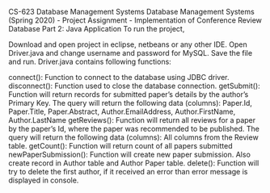 CS-623 Database Management Systems
Database Management Systems (Spring 2020) - Project Assignment - Implementation of Conference Review Database
Part 2: Java Application
To run the project,

Download and open project in eclipse, netbeans or any other IDE.
Open Driver.java and change username and password for MySQL.
Save the file and run.
Driver.java contains following functions:

connect(): Function to connect to the database using JDBC driver.
disconnect(): Function used to close the database connection.
getSubmit(): Function will return records for submitted paper’s details by the author’s Primary Key. The query will return the following data (columns): Paper.Id, Paper.Title, Paper.Abstract, Author.EmailAddress, Author.FirstName, Author.LastName
getReviews(): Function will return all reviews for a paper by the paper’s Id, where the paper was recommended to be published. The query will return the following data (columns): All columns from the Review table.
getCount(): Function will return count of all papers submitted
newPaperSubmission(): Function will create new paper submission. Also create record in Author table and Author Paper table.
delete(): Function will try to delete the first author, if it received an error than error message is displayed in console.
